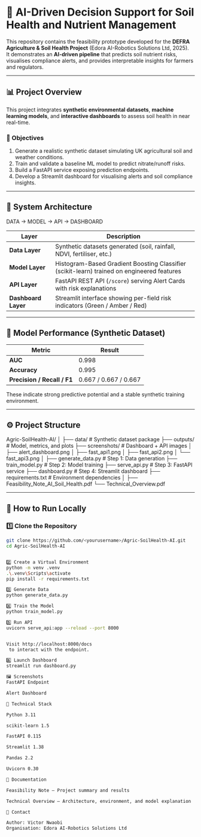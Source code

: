 # 🌱 AI-Driven Decision Support for Soil Health and Nutrient Management

This repository contains the feasibility prototype developed for the **DEFRA Agriculture & Soil Health Project** (Edora AI-Robotics Solutions Ltd, 2025).  
It demonstrates an **AI-driven pipeline** that predicts soil nutrient risks, visualises compliance alerts, and provides interpretable insights for farmers and regulators.

---

## 📊 Project Overview
This project integrates **synthetic environmental datasets**, **machine learning models**, and **interactive dashboards** to assess soil health in near real-time.

### 🎯 Objectives
1. Generate a realistic synthetic dataset simulating UK agricultural soil and weather conditions.
2. Train and validate a baseline ML model to predict nitrate/runoff risks.
3. Build a FastAPI service exposing prediction endpoints.
4. Develop a Streamlit dashboard for visualising alerts and soil compliance insights.

---

## 🧩 System Architecture


DATA → MODEL → API → DASHBOARD


| Layer | Description |
|-------|--------------|
| **Data Layer** | Synthetic datasets generated (soil, rainfall, NDVI, fertiliser, etc.) |
| **Model Layer** | Histogram-Based Gradient Boosting Classifier (scikit-learn) trained on engineered features |
| **API Layer** | FastAPI REST API (`/score`) serving Alert Cards with risk explanations |
| **Dashboard Layer** | Streamlit interface showing per-field risk indicators (Green / Amber / Red) |

---

## 🧠 Model Performance (Synthetic Dataset)

| Metric | Result |
|---------|--------|
| **AUC** | 0.998 |
| **Accuracy** | 0.995 |
| **Precision / Recall / F1** | 0.667 / 0.667 / 0.667 |

These indicate strong predictive potential and a stable synthetic training environment.

---

## ⚙️ Project Structure


Agric-SoilHealth-AI/
│
├── data/ # Synthetic dataset package
├── outputs/ # Model, metrics, and plots
├── screenshots/ # Dashboard + API images
│ ├── alert_dashboard.png
│ ├── fast_api1.png
│ ├── fast_api2.png
│ └── fast_api3.png
│
├── generate_data.py # Step 1: Data generation
├── train_model.py # Step 2: Model training
├── serve_api.py # Step 3: FastAPI service
├── dashboard.py # Step 4: Streamlit dashboard
├── requirements.txt # Environment dependencies
│
├── Feasibility_Note_AI_Soil_Health.pdf
└── Technical_Overview.pdf


---

## 🚀 How to Run Locally

### 1️⃣ Clone the Repository
```bash
git clone https://github.com/<yourusername>/Agric-SoilHealth-AI.git
cd Agric-SoilHealth-AI


2️⃣ Create a Virtual Environment
python -m venv .venv
.\.venv\Scripts\activate
pip install -r requirements.txt

3️⃣ Generate Data
python generate_data.py

4️⃣ Train the Model
python train_model.py

5️⃣ Run API
uvicorn serve_api:app --reload --port 8000


Visit http://localhost:8000/docs
 to interact with the endpoint.

6️⃣ Launch Dashboard
streamlit run dashboard.py

🖼 Screenshots
FastAPI Endpoint

Alert Dashboard

🔬 Technical Stack

Python 3.11

scikit-learn 1.5

FastAPI 0.115

Streamlit 1.38

Pandas 2.2

Uvicorn 0.30

📘 Documentation

Feasibility Note – Project summary and results

Technical Overview – Architecture, environment, and model explanation

📧 Contact

Author: Victor Nwaobi
Organisation: Edora AI-Robotics Solutions Ltd


